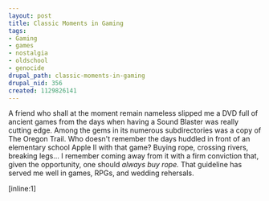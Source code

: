 ```yaml
--- 
layout: post
title: Classic Moments in Gaming
tags: 
- Gaming
- games
- nostalgia
- oldschool
- genocide
drupal_path: classic-moments-in-gaming
drupal_nid: 356
created: 1129826141
---
```

A friend who shall at the moment remain nameless slipped me a DVD full of ancient games from the days when having a Sound Blaster was really cutting edge. Among the gems in its numerous subdirectories was a copy of The Oregon Trail. Who doesn't remember the days huddled in front of an elementary school Apple II with that game? Buying rope, crossing rivers, breaking legs... I remember coming away from it with a firm conviction that, given the opportunity, one should <i>always buy rope.</i> That guideline has served me well in games, RPGs, and wedding rehersals.



[inline:1]

